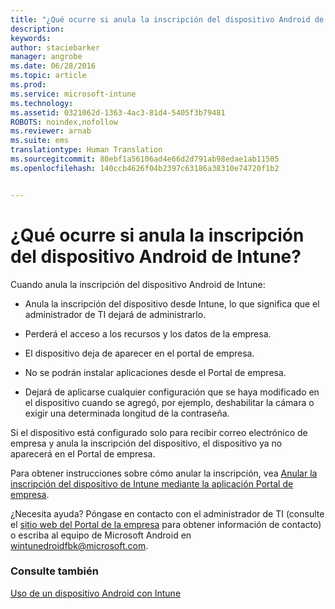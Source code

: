 ```yaml
---
title: "¿Qué ocurre si anula la inscripción del dispositivo Android de Intune? | Microsoft Intune"
description: 
keywords: 
author: staciebarker
manager: angrobe
ms.date: 06/28/2016
ms.topic: article
ms.prod: 
ms.service: microsoft-intune
ms.technology: 
ms.assetid: 0321062d-1363-4ac3-81d4-5405f3b79481
ROBOTS: noindex,nofollow
ms.reviewer: arnab
ms.suite: ems
translationtype: Human Translation
ms.sourcegitcommit: 80ebf1a56106ad4e66d2d791ab98edae1ab11505
ms.openlocfilehash: 140ccb4626f04b2397c63186a38310e74720f1b2


---
```



# ¿Qué ocurre si anula la inscripción del dispositivo Android de Intune?

Cuando anula la inscripción del dispositivo Android de Intune:

-   Anula la inscripción del dispositivo desde Intune, lo que significa que el administrador de TI dejará de administrarlo.

-   Perderá el acceso a los recursos y los datos de la empresa.

-   El dispositivo deja de aparecer en el portal de empresa.

-   No se podrán instalar aplicaciones desde el Portal de empresa.

-   Dejará de aplicarse cualquier configuración que se haya modificado en el dispositivo cuando se agregó, por ejemplo, deshabilitar la cámara o exigir una determinada longitud de la contraseña.

Si el dispositivo está configurado solo para recibir correo electrónico de empresa y anula la inscripción del dispositivo, el dispositivo ya no aparecerá en el Portal de empresa.

Para obtener instrucciones sobre cómo anular la inscripción, vea [Anular la inscripción del dispositivo de Intune mediante la aplicación Portal de empresa](unenroll-your-device-from-intune-android.md).

¿Necesita ayuda? Póngase en contacto con el administrador de TI (consulte el [sitio web del Portal de la empresa](http://portal.manage.microsoft.com) para obtener información de contacto) o escriba al equipo de Microsoft Android en wintunedroidfbk@microsoft.com.


### Consulte también
[Uso de un dispositivo Android con Intune](using-your-android-device-with-intune.md)



<!--HONumber=Aug16_HO1-->


